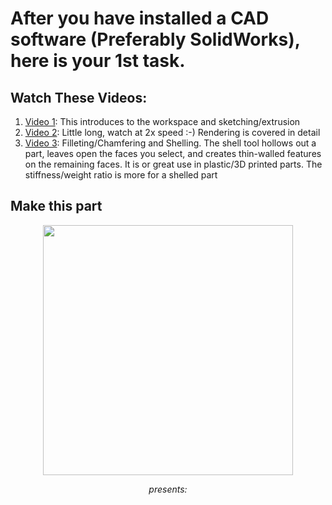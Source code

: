 # After you have installed a CAD software (Preferably SolidWorks), here is your 1st task.

## Watch These Videos:

1. [Video 1](https://drive.google.com/file/d/1PABSXVgx_cymp9JuZXqrTQQPguIVMMTh/view): This introduces to the workspace and sketching/extrusion
3. [Video 2](https://drive.google.com/file/d/1sCSUcTXtH7Tfc-NTKifm7dCH7cyoeRlF/view): Little long, watch at 2x speed :-) Rendering is covered in detail
4. [Video 3](https://drive.google.com/file/d/19A9V_fh50sofVeteDxvZMOImBaNs0cYv/view): Filleting/Chamfering and Shelling. The shell tool hollows out a part, leaves open the faces you select, and creates thin-walled features on the remaining faces. It is or great use in plastic/3D printed parts. The stiffness/weight ratio is more for a shelled part

## Make this part

<p align="center">
 <img  width="400" height="400" src="https://github.com/Robotics-Club-IIT-BHU/HDS-SummperCamp21/blob/main/media/rough.png">
 <p align="center">
 <i>presents:</i><br> 
</p>

